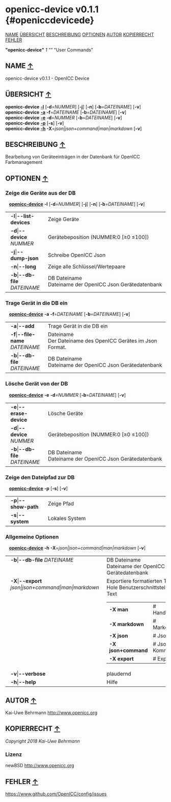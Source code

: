 # openicc\-device v0.1.1 {#openiccdevicede}
<a name="toc"></a>
[NAME](#name) [ÜBERSICHT](#synopsis) [BESCHREIBUNG](#description) [OPTIONEN](#options) [AUTOR](#author) [KOPIERRECHT](#copyright) [FEHLER](#bugs) 

<strong>"openicc-device"</strong> *1* <em>""</em> "User Commands"

<h2>NAME <a href="#toc" name="name">&uarr;</a></h2>

openicc-device v0.1.1 - OpenICC Device

<h2>ÜBERSICHT <a href="#toc" name="synopsis">&uarr;</a></h2>

<strong>openicc-device</strong> <a href="#list-devices"><strong>-l</strong></a> [<strong>-d</strong>=<em>NUMMER</em>] [<strong>-j</strong>] [<strong>-n</strong>] [<strong>-b</strong>=<em>DATEINAME</em>] [<strong>-v</strong>]
<br />
<strong>openicc-device</strong> <a href="#add"><strong>-a</strong></a> <strong>-f</strong>=<em>DATEINAME</em> [<strong>-b</strong>=<em>DATEINAME</em>] [<strong>-v</strong>]
<br />
<strong>openicc-device</strong> <a href="#erase-device"><strong>-e</strong></a> <strong>-d</strong>=<em>NUMMER</em> [<strong>-b</strong>=<em>DATEINAME</em>] [<strong>-v</strong>]
<br />
<strong>openicc-device</strong> <a href="#show-path"><strong>-p</strong></a> [<strong>-s</strong>] [<strong>-v</strong>]
<br />
<strong>openicc-device</strong> <a href="#help"><strong>-h</strong></a> <strong>-X</strong>=<em>json|json+command|man|markdown</em> [<strong>-v</strong>]

<h2>BESCHREIBUNG <a href="#toc" name="description">&uarr;</a></h2>

Bearbeitung von Geräteeinträgen in der Datenbank für OpenICC Farbmanagement

<h2>OPTIONEN <a href="#toc" name="options">&uarr;</a></h2>

<h3 id="list-devices">Zeige die Geräte aus der DB</h3>

&nbsp;&nbsp; <a href="#synopsis"><strong>openicc-device</strong></a> <strong>-l</strong> [<strong>-d</strong>=<em>NUMMER</em>] [<strong>-j</strong>] [<strong>-n</strong>] [<strong>-b</strong>=<em>DATEINAME</em>] [<strong>-v</strong>]

<table style='width:100%'>
 <tr><td style='padding-left:1em;padding-right:1em;vertical-align:top;width:25%'><strong>-l</strong>|<strong>--list-devices</strong></td> <td>Zeige Geräte</td> </tr>
 <tr><td style='padding-left:1em;padding-right:1em;vertical-align:top;width:25%'><strong>-d</strong>|<strong>--device</strong> <em>NUMMER</em></td> <td>Gerätebeposition (NUMMER:0 [≥0 ≤100])</td> </tr>
 <tr><td style='padding-left:1em;padding-right:1em;vertical-align:top;width:25%'><strong>-j</strong>|<strong>--dump-json</strong></td> <td>Schreibe OpenICC Json</td> </tr>
 <tr><td style='padding-left:1em;padding-right:1em;vertical-align:top;width:25%'><strong>-n</strong>|<strong>--long</strong></td> <td>Zeige alle Schlüssel/Wertepaare</td> </tr>
 <tr><td style='padding-left:1em;padding-right:1em;vertical-align:top;width:25%'><strong>-b</strong>|<strong>--db-file</strong> <em>DATEINAME</em></td> <td>DB Dateiname<br />Dateiname der OpenICC Json Gerätedatenbank </tr>
</table>

<h3 id="add">Trage Gerät in die DB ein</h3>

&nbsp;&nbsp; <a href="#synopsis"><strong>openicc-device</strong></a> <strong>-a</strong> <strong>-f</strong>=<em>DATEINAME</em> [<strong>-b</strong>=<em>DATEINAME</em>] [<strong>-v</strong>]

<table style='width:100%'>
 <tr><td style='padding-left:1em;padding-right:1em;vertical-align:top;width:25%'><strong>-a</strong>|<strong>--add</strong></td> <td>Trage Gerät in die DB ein</td> </tr>
 <tr><td style='padding-left:1em;padding-right:1em;vertical-align:top;width:25%'><strong>-f</strong>|<strong>--file-name</strong> <em>DATEINAME</em></td> <td>Dateiname<br />Der Dateiname des OpenICC Gerätes im Json Format. </tr>
 <tr><td style='padding-left:1em;padding-right:1em;vertical-align:top;width:25%'><strong>-b</strong>|<strong>--db-file</strong> <em>DATEINAME</em></td> <td>DB Dateiname<br />Dateiname der OpenICC Json Gerätedatenbank </tr>
</table>

<h3 id="erase-device">Lösche Gerät von der DB</h3>

&nbsp;&nbsp; <a href="#synopsis"><strong>openicc-device</strong></a> <strong>-e</strong> <strong>-d</strong>=<em>NUMMER</em> [<strong>-b</strong>=<em>DATEINAME</em>] [<strong>-v</strong>]

<table style='width:100%'>
 <tr><td style='padding-left:1em;padding-right:1em;vertical-align:top;width:25%'><strong>-e</strong>|<strong>--erase-device</strong></td> <td>Lösche Geräte</td> </tr>
 <tr><td style='padding-left:1em;padding-right:1em;vertical-align:top;width:25%'><strong>-d</strong>|<strong>--device</strong> <em>NUMMER</em></td> <td>Gerätebeposition (NUMMER:0 [≥0 ≤100])</td> </tr>
 <tr><td style='padding-left:1em;padding-right:1em;vertical-align:top;width:25%'><strong>-b</strong>|<strong>--db-file</strong> <em>DATEINAME</em></td> <td>DB Dateiname<br />Dateiname der OpenICC Json Gerätedatenbank </tr>
</table>

<h3 id="show-path">Zeige den Dateipfad zur DB</h3>

&nbsp;&nbsp; <a href="#synopsis"><strong>openicc-device</strong></a> <strong>-p</strong> [<strong>-s</strong>] [<strong>-v</strong>]

<table style='width:100%'>
 <tr><td style='padding-left:1em;padding-right:1em;vertical-align:top;width:25%'><strong>-p</strong>|<strong>--show-path</strong></td> <td>Zeige Pfad</td> </tr>
 <tr><td style='padding-left:1em;padding-right:1em;vertical-align:top;width:25%'><strong>-s</strong>|<strong>--system</strong></td> <td>Lokales System</td> </tr>
</table>

<h3 id="help">Allgemeine Optionen</h3>

&nbsp;&nbsp; <a href="#synopsis"><strong>openicc-device</strong></a> <strong>-h</strong> <strong>-X</strong>=<em>json|json+command|man|markdown</em> [<strong>-v</strong>]

<table style='width:100%'>
 <tr><td style='padding-left:1em;padding-right:1em;vertical-align:top;width:25%'><strong>-b</strong>|<strong>--db-file</strong> <em>DATEINAME</em></td> <td>DB Dateiname<br />Dateiname der OpenICC Json Gerätedatenbank </tr>
 <tr><td style='padding-left:1em;padding-right:1em;vertical-align:top;width:25%'><strong>-X</strong>|<strong>--export</strong> <em>json|json+command|man|markdown</em></td> <td>Exportiere formatierten Text<br />Hole Benutzerschnittstelle als Text
  <table>
   <tr><td style='padding-left:0.5em'><strong>-X man</strong></td><td># Handbuch</td></tr>
   <tr><td style='padding-left:0.5em'><strong>-X markdown</strong></td><td># Markdown</td></tr>
   <tr><td style='padding-left:0.5em'><strong>-X json</strong></td><td># Json</td></tr>
   <tr><td style='padding-left:0.5em'><strong>-X json+command</strong></td><td># Json + Kommando</td></tr>
   <tr><td style='padding-left:0.5em'><strong>-X export</strong></td><td># Export</td></tr>
  </table>
  </td>
 </tr>
 <tr><td style='padding-left:1em;padding-right:1em;vertical-align:top;width:25%'><strong>-v</strong>|<strong>--verbose</strong></td> <td>plaudernd</td> </tr>
 <tr><td style='padding-left:1em;padding-right:1em;vertical-align:top;width:25%'><strong>-h</strong>|<strong>--help</strong></td> <td>Hilfe</td> </tr>
</table>


<h2>AUTOR <a href="#toc" name="author">&uarr;</a></h2>

Kai-Uwe Behrmann http://www.openicc.org

<h2>KOPIERRECHT <a href="#toc" name="copyright">&uarr;</a></h2>

*Copyright 2018 Kai-Uwe Behrmann*


<a name="license"></a>
### Lizenz
newBSD <a href="http://www.openicc.org">http://www.openicc.org</a>

<h2>FEHLER <a href="#toc" name="bugs">&uarr;</a></h2>

<a href="https://www.github.com/OpenICC/config/issues">https://www.github.com/OpenICC/config/issues</a>

